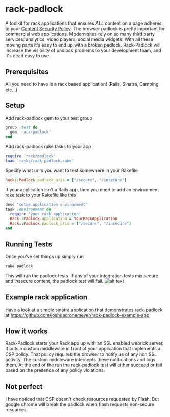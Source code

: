 # rack-padlock

A toolkit for rack applications that ensures _ALL_ content on a page adheres to your [Content Security Policy][W3C CSP spec].  The browser padlock is pretty important for commercial web applications. Modern sites rely on so many third party services: analytics, video players, social media widgets.  With all these moving parts it's easy to end up with a broken padlock. Rack-Padlock will increase the visibility of padlock problems to your development team, and it's dead easy to use.

## Prerequisites

All you need to have is a rack based application! (Rails, Sinatra, Camping, etc...)

## Setup

Add rack-padlock gem to your test group

```ruby
group :test do
  gem 'rack-padlock'
end
```

Add rack-padlock rake tasks to your app

```ruby
require 'rack/padlock'
load 'tasks/rack-padlock.rake'
```

Specify what url's you want to test somewhere in your Rakefile

```ruby
Rack::Padlock.padlock_uris = ["/secure", "/insecure"]
```

If your application isn't a Rails app, then you need to add an environment rake task to your Rakefile like this
```ruby
desc "setup application environment"
task :environment do
  require 'your rack application'
  Rack::Padlock.application = YourRackApplication
  Rack::Padlock.padlock_uris = ["/secure", "/insecure"]
end
```
## Running Tests

Once you've set things up simply run

```bash
rake padlock
```

This will run the padlock tests.  If any of your integration tests mix secure and insecure content, the padlock test will fail. ![alt text](http://dl.dropbox.com/u/80061077/Screenshots/c.png "Example of failing tests")

## Example rack application

Have a look at a simple sinatra application that demonstrates rack-padlock at https://github.com/joshuacronemeyer/rack-padlock-example-app

## How it works

Rack-Padlock starts your Rack app up with an SSL enabled webrick server.  It puts a custom middleware in front of your application that implements a CSP policy.  That policy requires the browser to notify us of any non SSL activity.  The custom middleware intercepts these notifications and logs them.  At the end of the run the rack-padlock test will either succeed or fail based on the presence of any policy violations.

## Not perfect

I have noticed that CSP doesn't check resources requested by Flash.  But google chrome will break the padlock when flash requests non-secure resources.

[W3C CSP spec]: http://www.w3.org/TR/CSP/